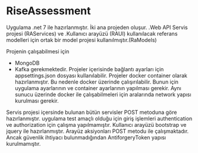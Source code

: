 # RiseAssessment
Uygulama .net 7 ile hazırlanmıştır. İki ana projeden oluşur.
.Web API Servis projesi (RAServices) ve 
.Kullanıcı arayüzü (RAUI)
kullanılacak referans modelleri için ortak bir model projesi kullanılmıştır.(RaModels)

Projenin çalışabilmesi için
 - MongoDB
 - Kafka
gerekmektedir.
Projeler içerisinde bağlantı ayarları için appsettings.json 
dosyası kullanılabilir. Projeler docker container olarak hazırlanmıştır.
Bu nedenle docker üzerinde çalışırılabilir. 
Bunun için uygulama ayarlarının ve container ayarlarının yapılması gerekir.
Aynı sunucu üzerinde docker ile çalışabilmeleri için aralarında network yapısı kurulması gerekir.

Servis projesi içersinde bulunan bütün servisler POST metoduna göre hazırlanmıştır.
uygulama test amaçlı olduğu için giriş işlemleri authentication ve authorization için çalışma yapılmamıştır.
Kullanıcı arayüzü bootstrap ve jquery ile hazırlanmıştır. Arayüz aksiyonları POST metodu ile çalışmaktadır.
Ancak güvenlik ihtiyacı bulunmadığından AntiforgeryToken yapısı kurulmamıştır.